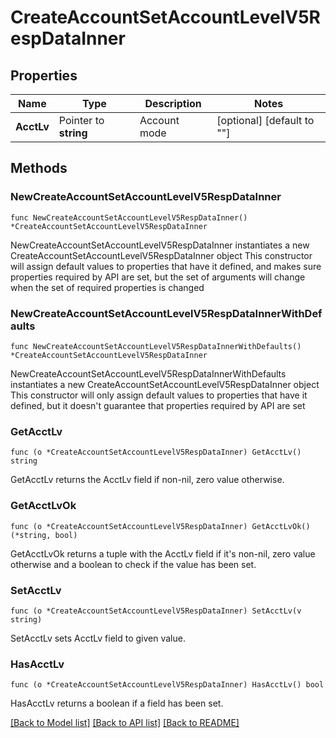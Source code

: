 # CreateAccountSetAccountLevelV5RespDataInner

## Properties

Name | Type | Description | Notes
------------ | ------------- | ------------- | -------------
**AcctLv** | Pointer to **string** | Account mode | [optional] [default to ""]

## Methods

### NewCreateAccountSetAccountLevelV5RespDataInner

`func NewCreateAccountSetAccountLevelV5RespDataInner() *CreateAccountSetAccountLevelV5RespDataInner`

NewCreateAccountSetAccountLevelV5RespDataInner instantiates a new CreateAccountSetAccountLevelV5RespDataInner object
This constructor will assign default values to properties that have it defined,
and makes sure properties required by API are set, but the set of arguments
will change when the set of required properties is changed

### NewCreateAccountSetAccountLevelV5RespDataInnerWithDefaults

`func NewCreateAccountSetAccountLevelV5RespDataInnerWithDefaults() *CreateAccountSetAccountLevelV5RespDataInner`

NewCreateAccountSetAccountLevelV5RespDataInnerWithDefaults instantiates a new CreateAccountSetAccountLevelV5RespDataInner object
This constructor will only assign default values to properties that have it defined,
but it doesn't guarantee that properties required by API are set

### GetAcctLv

`func (o *CreateAccountSetAccountLevelV5RespDataInner) GetAcctLv() string`

GetAcctLv returns the AcctLv field if non-nil, zero value otherwise.

### GetAcctLvOk

`func (o *CreateAccountSetAccountLevelV5RespDataInner) GetAcctLvOk() (*string, bool)`

GetAcctLvOk returns a tuple with the AcctLv field if it's non-nil, zero value otherwise
and a boolean to check if the value has been set.

### SetAcctLv

`func (o *CreateAccountSetAccountLevelV5RespDataInner) SetAcctLv(v string)`

SetAcctLv sets AcctLv field to given value.

### HasAcctLv

`func (o *CreateAccountSetAccountLevelV5RespDataInner) HasAcctLv() bool`

HasAcctLv returns a boolean if a field has been set.


[[Back to Model list]](../README.md#documentation-for-models) [[Back to API list]](../README.md#documentation-for-api-endpoints) [[Back to README]](../README.md)



